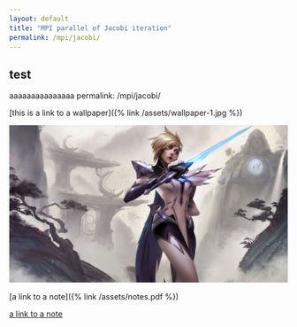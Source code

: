 ```yaml
---
layout: default
title: "MPI parallel of Jacobi iteration"
permalink: /mpi/jacobi/
---
```



## test 
aaaaaaaaaaaaaaa
permalink: /mpi/jacobi/

<!-- <ul>
  {% for post in site.posts %}
    <li>
      <a href="{{ post.url }}">{{ post.title }}</a>
      {{ post.excerpt }}
    </li>
  {% endfor %}
</ul> -->


<!-- [this is a link to test2]({% post_url 2016-5-5-test2 %})


[this is a link to test3]({% link _post/2019-5-5-test3.md %})  -->


[this is a link to a wallpaper]({% link /assets/wallpaper-1.jpg %})

![this is another link to a wallpaper](/assets/wallpaper-1.jpg)

[a link to a note]({% link /assets/notes.pdf %})

[a link to a note](/assets/notes.pdf)